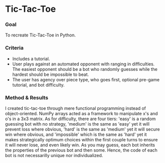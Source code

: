 # Tic-Tac-Toe
### Goal
To recreate Tic-Tac-Toe in Python.

### Criteria
- Includes a tutorial.
- User plays against an automated opponent with ranging in difficulties. The easiest opponent should be a bot who randomly guesses while the hardest should be impossible to beat.
- The user has agency over piece type, who goes first, optional pre-game tutorial, and bot difficulty.

### Method & Results
I created tic-tac-toe through mere functional programming instead of object-oriented. NumPy arrays acted as a framework to manipulate x's and o's in a 3x3 matrix. As for difficulty, there are four tiers: 'easy' is a random guessing bot with no strategy, 'medium' is the same as 'easy' yet it will prevent loss where obvious, 'hard' is the same as 'medium' yet it will secure win where obvious, and 'impossible' which is the same as 'hard' yet it makes strategically optimum choices within the first couple turns to ensure it will never lose, and even likely win. As you may guess, each bot inherits the properties of the previous bot and then some. Hence, the code of each bot is not necessarilly unique nor individualized. 
